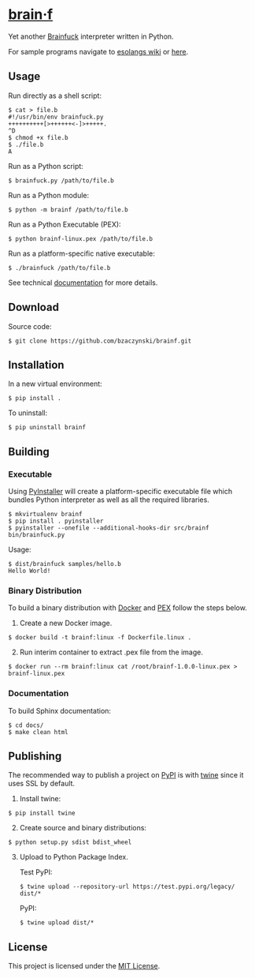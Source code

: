 # [brain&middot;f](https://github.com/bzaczynski/brainf)

Yet another [Brainfuck](https://en.wikipedia.org/wiki/Brainfuck) interpreter written in Python.

For sample programs navigate to [esolangs wiki](https://esolangs.org/wiki/Brainfuck) or [here](http://www.hevanet.com/cristofd/brainfuck/).

## Usage

Run directly as a shell script:
```shell
$ cat > file.b
#!/usr/bin/env brainfuck.py
++++++++++[>++++++<-]>+++++.
^D
$ chmod +x file.b
$ ./file.b
A
```

Run as a Python script:
```shell
$ brainfuck.py /path/to/file.b
```

Run as a Python module:
```shell
$ python -m brainf /path/to/file.b
```

Run as a Python Executable (PEX):
```shell
$ python brainf-linux.pex /path/to/file.b
```

Run as a platform-specific native executable:
```shell
$ ./brainfuck /path/to/file.b
```

See technical [documentation](http://brainf.readthedocs.io/en/latest/) for more details.

## Download

Source code:

```shell
$ git clone https://github.com/bzaczynski/brainf.git
```

## Installation

In a new virtual environment:

```shell
$ pip install .
```

To uninstall:

```shell
$ pip uninstall brainf
```

## Building

### Executable

Using [PyInstaller](https://www.pyinstaller.org/) will create a platform-specific executable file which bundles Python interpreter as well as all the required libraries.

```shell
$ mkvirtualenv brainf
$ pip install . pyinstaller
$ pyinstaller --onefile --additional-hooks-dir src/brainf bin/brainfuck.py
```

Usage:

```shell
$ dist/brainfuck samples/hello.b
Hello World!
```

### Binary Distribution

To build a binary distribution with [Docker](https://www.docker.com/) and [PEX](https://pypi.org/project/pex/) follow the steps below.

1. Create a new Docker image.
```shell
$ docker build -t brainf:linux -f Dockerfile.linux .
```

2. Run interim container to extract .pex file from the image.
```shell
$ docker run --rm brainf:linux cat /root/brainf-1.0.0-linux.pex > brainf-linux.pex
```

### Documentation

To build Sphinx documentation:

```shell
$ cd docs/
$ make clean html
```

## Publishing

The recommended way to publish a project on [PyPI](https://pypi.org/) is with [twine](https://github.com/pypa/twine) since it uses SSL by default.

1. Install twine:
```shell
$ pip install twine
```

2. Create source and binary distributions:
```shell
$ python setup.py sdist bdist_wheel
```

3. Upload to Python Package Index.

    Test PyPI:
    ```shell
    $ twine upload --repository-url https://test.pypi.org/legacy/ dist/*
    ```
    PyPI:
    ```shell
    $ twine upload dist/*
    ```

## License

This project is licensed under the [MIT License](https://raw.githubusercontent.com/bzaczynski/brainf/master/LICENSE).
